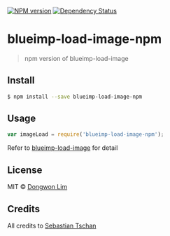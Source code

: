 [![NPM version][npm-image]][npm-url] [![Dependency Status][daviddm-image]][daviddm-url]

# blueimp-load-image-npm
> npm version of blueimp-load-image


## Install

```sh
$ npm install --save blueimp-load-image-npm
```


## Usage

```js
var imageLoad = require('blueimp-load-image-npm');
```
Refer to [blueimp-load-image](https://github.com/blueimp/JavaScript-Load-Image) for detail


## License

MIT © [Dongwon Lim](./LICENSE)


## Credits

All credits to [Sebastian Tschan](https://github.com/blueimp)


[npm-image]: https://badge.fury.io/js/blueimp-load-image-npm.svg
[npm-url]: https://npmjs.org/package/blueimp-load-image-npm
[travis-image]: https://travis-ci.org/idw111/blueimp-load-image-npm.svg?branch=master
[travis-url]: https://travis-ci.org/idw111/blueimp-load-image-npm
[daviddm-image]: https://david-dm.org/idw111/blueimp-load-image-npm.svg?theme=shields.io
[daviddm-url]: https://david-dm.org/idw111/blueimp-load-image-npm
